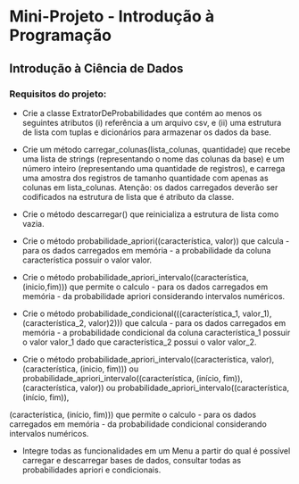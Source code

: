 # Mini-Projeto - Introdução à Programação
## Introdução à Ciência de Dados


### Requisitos do projeto: 

- Crie a classe ExtratorDeProbabilidades que contém ao menos os seguintes atributos
(i) referência a um arquivo csv, e (ii) uma estrutura de lista com tuplas e dicionários
para armazenar os dados da base.

- Crie um método carregar_colunas(lista_colunas, quantidade) que recebe uma lista
de strings (representando o nome das colunas da base) e um número inteiro
(representando uma quantidade de registros), e carrega uma amostra dos registros
de tamanho quantidade com apenas as colunas em lista_colunas. Atenção: os
dados carregados deverão ser codificados na estrutura de lista que é atributo da
classe.

- Crie o método descarregar() que reinicializa a estrutura de lista como vazia.

- Crie o método probabilidade_apriori((característica, valor)) que calcula - para os
dados carregados em memória - a probabilidade da coluna característica possuir o
valor valor.

- Crie o método probabilidade_apriori_intervalo((característica, (inicio,fim))) que
permite o calculo - para os dados carregados em memória - da probabilidade apriori
considerando intervalos numéricos.

- Crie o método probabilidade_condicional(((característica_1,
valor_1),(característica_2, valor)2))) que calcula - para os dados carregados em
memória - a probabilidade condicional da coluna característica_1 possuir o valor
valor_1 dado que característica_2 possui o valor valor_2.

- Crie o método probabilidade_apriori_intervalo((característica, valor), (característica,
(inicio, fim))) ou probabilidade_apriori_intervalo((característica, (início, fim)),
(característica, valor)) ou probabilidade_apriori_intervalo((característica, (início, fim)),

(característica, (início, fim))) que permite o calculo - para os dados carregados em
memória - da probabilidade condicional considerando intervalos numéricos.

- Integre todas as funcionalidades em um Menu a partir do qual é possível carregar e
descarregar bases de dados, consultar todas as probabilidades apriori e
condicionais.